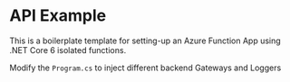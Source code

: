 # API Example

This is a boilerplate template for setting-up an Azure Function App using .NET Core 6 isolated functions.

Modify the `Program.cs` to inject different backend Gateways and Loggers